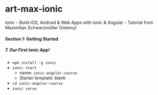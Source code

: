 # art-max-ionic
Ionic - Build iOS, Android &amp; Web Apps with Ionic &amp; Angular - Tutorial from Maximilian Schwarzmüller (Udemy)

####  Section 1: Getting Started

#####  7. Our First Ionic App!

-  `npm install -g ionic`
-  `ionic start`
    -  name: `ionic-angular-course`
    -  Starter template: blank
-  `cd ionic-angular-course`
-  `ionic serve`



